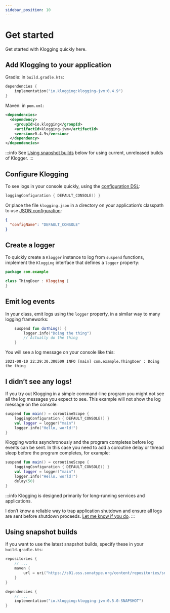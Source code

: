 ```yaml
---
sidebar_position: 10
---
```


# Get started

Get started with Klogging quickly here.

## Add Klogging to your application

Gradle: in `build.gradle.kts`:

```kotlin
dependencies {
    implementation("io.klogging:klogging-jvm:0.4.9")
}
```

Maven: in `pom.xml`:

```xml
<dependencies>
  <dependency>
    <groupId>io.klogging</groupId>
    <artifactId>klogging-jvm</artifactId>
    <version>0.4.9</version>
  </dependency>
</dependencies>
```

:::info
See [Using snapshot builds](#using-snapshot-builds) below for using current, unreleased builds
of Klogger.
:::

## Configure Klogging

To see logs in your console quickly, using the [configuration DSL](configuration/dsl):

```kotlin
loggingConfiguration { DEFAULT_CONSOLE() }
```

Or place the file `klogging.json` in a directory on your application’s classpath to use
[JSON configuration](configuration/json):

```json
{
  "configName": "DEFAULT_CONSOLE"
}
```

## Create a logger

To quickly create a `Klogger` instance to log from `suspend` functions, implement the `Klogging`
interface that defines a `logger` property:

```kotlin
package com.example

class ThingDoer : Klogging {
}
```

## Emit log events

In your class, emit logs using the `logger` property, in a similar way to many logging frameworks:

```kotlin
    suspend fun doThing() {
        logger.info("Doing the thing")
        // Actually do the thing
    }
```

You will see a log message on your console like this:

```
2021-08-10 22:29:30.300509 INFO [main] com.example.ThingDoer : Doing the thing
```

## I didn’t see any logs!

If you try out Klogging in a simple command-line program you might not see all the log messages you
expect to see. This example will not show the log message on the console:

```kotlin
suspend fun main() = coroutineScope {
    loggingConfiguration { DEFAULT_CONSOLE() }
    val logger = logger("main")
    logger.info("Hello, world!")
}
```

Klogging works asynchronously and the program completes before log events can be
sent. In this case you need to add a coroutine delay or thread sleep before the program completes,
for example:

```kotlin
suspend fun main() = coroutineScope {
    loggingConfiguration { DEFAULT_CONSOLE() }
    val logger = logger("main")
    logger.info("Hello, world!")
    delay(50)
}
```

:::info
Klogging is designed primarily for long-running services and applications.

I don’t know a reliable way to trap application shutdown and ensure all logs are sent before
shutdown proceeds. [Let me know if you do](mailto:info@klogging.io).
:::

## Using snapshot builds

If you want to use the latest snapshot builds, specify these in your `build.gradle.kts`:

```kotlin
repositories {
    // ...
    maven {
        url = uri("https://s01.oss.sonatype.org/content/repositories/snapshots/")
    }
}

dependencies {
    // ...
    implementation("io.klogging:klogging-jvm:0.5.0-SNAPSHOT")
}
```
